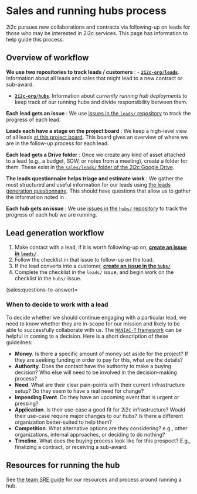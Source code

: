 # Sales and running hubs process

2i2c pursues new collaborations and contracts via following-up on leads for those who may be interested in 2i2c services.
This page has information to help guide this process.

## Overview of workflow

**We use two repositories to track leads / customers**
: - [**`2i2c-org/leads`**](https://github.com/2i2c-org/leads). Information about all leads and sales that might lead to a new contract or sub-award.
  - [**`2i2c-org/hubs`**](https://github.com/2i2c-org/hubs). Information about *currently running hub deployments* to keep track of our running hubs and divide responsibility between them.

**Each lead gets an issue**
: We use [issues in the `leads/` repository](https://github.com/2i2c-org/leads/issues) to track the progress of each lead.

**Leads each have a stage on the project board**
: We keep a high-level view of all leads [at this project board](https://github.com/2i2c-org/leads/projects/1). This board gives an overview of where we are in the follow-up process for each lead.

**Each lead gets a Drive folder**
: Once we create any kind of asset attached to a lead (e.g., a budget, SOW, or notes from a meeting), create a folder for them. These exist in [the `sales/leads/` folder of the 2i2c Google Drive](https://drive.google.com/drive/folders/1zBXL0X3S28W6iNAshBMaXF7gSpvnXa83?usp=sharing).


**The leads questionnaire helps triage and estimate work**
: We gather the most structured and useful information for our leads using [the leads generation questionnaire](https://docs.google.com/forms/d/1KHw-4Wdyoofv-6CENeiOSbnC62LKdx55QTcZmXQVkkc/edit?usp=sharing). This should have questions that allow us to gather the information noted in [](sales:questions-to-answer).

**Each hub gets an issue**
: We use [issues in the `hubs/` repository](https://github.com/2i2c-org/hubs/issues) to track the progress of each hub we are running.


## Lead generation workflow

1. Make contact with a lead, if it is worth following-up on, [**create an issue in `leads/`**](https://github.com/2i2c-org/leads/issues/new?assignees=&labels=lead&template=new-lead.md&title=%5BLead+org+%2F+Lead+person%5D+-+%5BLead+title%5D).
2. Follow the checklist in that issue to follow-up on the load.
3. If the lead converts into a customer, [**create an issue in the `hubs/`**](https://github.com/2i2c-org/hubs/issues/new?assignees=&labels=&template=new-hub.md&title=%5BLead+org+%2F+Lead+person%5D+-+%5BLead+title%5D)
4. Complete the checklist in the `leads/` issue, and begin work on the checklist in the `hubs/` issue.


(sales:questions-to-answer)=
### When to decide to work with a lead

To decide whether we should continue engaging with a particular lead, we need to know whether they are in-scope for our mission and likely to be able to successfully collaborate with us.
The [`MANIAC-T` framework](https://xxiibrands.com/sales/qualify-your-sales-leads-with-maniac-t/) can be helpful in coming to a decision. Here is a short description of these guideilnes:

* **Money**. Is there a specific amount of money set aside for the project? If they are seeking funding in order to pay for this, what are the details?
* **Authority**. Does the contact have the authority to make a buying decision? Who else will need to be involved in the decision-making process?
* **Need**. What are their clear pain-points with their current infrastructure setup? Do they seem to have a real need for change?
* **Impending Event**. Do they have an upcoming event that is urgent or pressing?
* **Application**. Is their use-case a good fit for 2i2c infrastructure? Would their use-case require major changes to our hubs? Is there a different organization better-suited to help them?
* **Competition**. What alternative options are they considering? e.g., other organizations, internal approaches, or deciding to do nothing?
* **Timeline**. What does the buying process look like for this prospect? E.g., finalizing a contract, or receiving a sub-award.

## Resources for running the hub

See [the team SRE guide](sre.md) for our resources and process around running a hub.